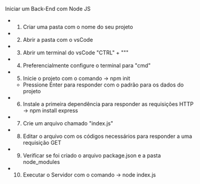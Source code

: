 Iniciar um Back-End com Node JS

- 1. Criar uma pasta com o nome do seu projeto
- 2. Abrir a pasta com o vsCode
- 3. Abrir um terminal do vsCode "CTRL" + """
- 4. Preferencialmente configure o terminal para "cmd"
- 5. Inicie o projeto com o comando -> npm init 
	- Pressione Enter para responder com o padrão para os dados do projeto
- 6. Instale a primeira dependência para responder as requisições HTTP -> npm install express
- 7. Crie um arquivo chamado "index.js"
- 8. Editar o arquivo com os códigos necessários para responder a uma requisição GET
- 9. Verificar se foi criado o arquivo package.json e a pasta node_modules
- 10. Executar o Servidor com o comando -> node index.js
